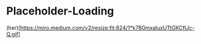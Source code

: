 # Placeholder-Loading
(her)[https://miro.medium.com/v2/resize:fit:824/1*k7B0mxaluxUTtGKCfIJc-Q.gif]
